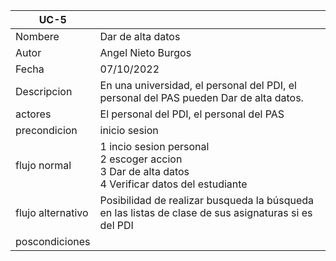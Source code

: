 |UC-5||
| ----------- | ----------- |
| Nombere |Dar de alta datos 
| Autor |   Angel Nieto Burgos |
| Fecha |07/10/2022   |
| Descripcion | En una universidad, el personal del PDI, el personal del PAS pueden Dar de alta datos. 
| actores |   El personal del PDI, el personal del PAS    |
| precondicion |   inicio sesion    |
| flujo normal   |  1  incio sesion personal<br>  2  escoger accion <br>  3 Dar de alta datos <br> 4 Verificar datos del estudiante <br> |
| flujo alternativo | Posibilidad de realizar busqueda  la búsqueda en las listas de clase de sus asignaturas si es del PDI
| poscondiciones   |        
